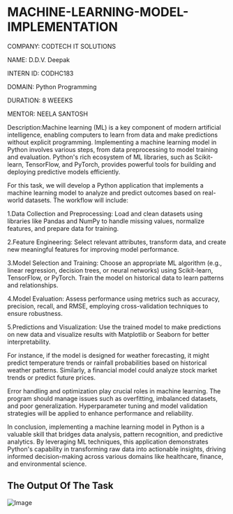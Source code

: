 # MACHINE-LEARNING-MODEL-IMPLEMENTATION

COMPANY: CODTECH IT SOLUTIONS

NAME: D.D.V. Deepak

INTERN ID: CODHC183

DOMAIN: Python Programming

DURATION: 8 WEEEKS

MENTOR: NEELA SANTOSH

Description:Machine learning (ML) is a key component of modern artificial intelligence, enabling computers to learn from data and make predictions without explicit programming. Implementing a machine learning model in Python involves various steps, from data preprocessing to model training and evaluation. Python's rich ecosystem of ML libraries, such as Scikit-learn, TensorFlow, and PyTorch, provides powerful tools for building and deploying predictive models efficiently.

For this task, we will develop a Python application that implements a machine learning model to analyze and predict outcomes based on real-world datasets. The workflow will include:

1.Data Collection and Preprocessing: Load and clean datasets using libraries like Pandas and NumPy to handle missing values, normalize features, and prepare data for training.

2.Feature Engineering: Select relevant attributes, transform data, and create new meaningful features for improving model performance.

3.Model Selection and Training: Choose an appropriate ML algorithm (e.g., linear regression, decision trees, or neural networks) using Scikit-learn, TensorFlow, or PyTorch. Train the model on historical data to learn patterns and relationships.

4.Model Evaluation: Assess performance using metrics such as accuracy, precision, recall, and RMSE, employing cross-validation techniques to ensure robustness.

5.Predictions and Visualization: Use the trained model to make predictions on new data and visualize results with Matplotlib or Seaborn for better interpretability.

For instance, if the model is designed for weather forecasting, it might predict temperature trends or rainfall probabilities based on historical weather patterns. Similarly, a financial model could analyze stock market trends or predict future prices.

Error handling and optimization play crucial roles in machine learning. The program should manage issues such as overfitting, imbalanced datasets, and poor generalization. Hyperparameter tuning and model validation strategies will be applied to enhance performance and reliability.

In conclusion, implementing a machine learning model in Python is a valuable skill that bridges data analysis, pattern recognition, and predictive analytics. By leveraging ML techniques, this application demonstrates Python's capability in transforming raw data into actionable insights, driving informed decision-making across various domains like healthcare, finance, and environmental science.

## The Output Of The Task
![Image](https://github.com/user-attachments/assets/e41e1442-7e3a-4cb8-bb78-467526769ba6)


